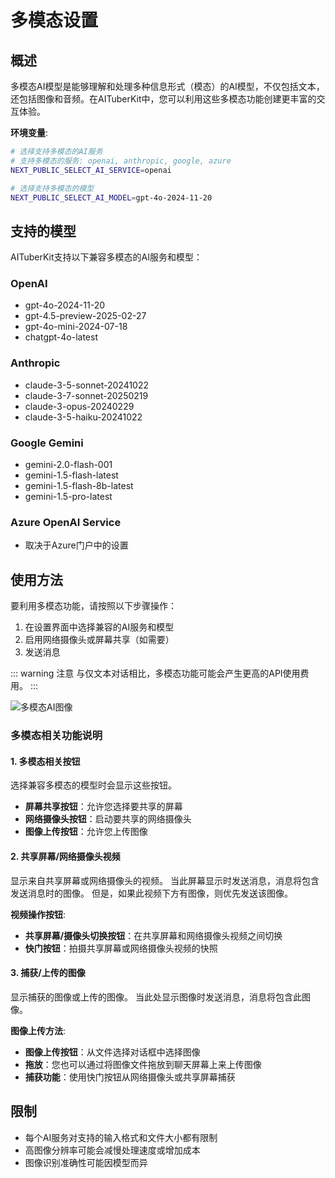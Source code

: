 # 多模态设置

## 概述

多模态AI模型是能够理解和处理多种信息形式（模态）的AI模型，不仅包括文本，还包括图像和音频。在AITuberKit中，您可以利用这些多模态功能创建更丰富的交互体验。

**环境变量**:

```bash
# 选择支持多模态的AI服务
# 支持多模态的服务: openai, anthropic, google, azure
NEXT_PUBLIC_SELECT_AI_SERVICE=openai

# 选择支持多模态的模型
NEXT_PUBLIC_SELECT_AI_MODEL=gpt-4o-2024-11-20
```

## 支持的模型

AITuberKit支持以下兼容多模态的AI服务和模型：

### OpenAI

- gpt-4o-2024-11-20
- gpt-4.5-preview-2025-02-27
- gpt-4o-mini-2024-07-18
- chatgpt-4o-latest

### Anthropic

- claude-3-5-sonnet-20241022
- claude-3-7-sonnet-20250219
- claude-3-opus-20240229
- claude-3-5-haiku-20241022

### Google Gemini

- gemini-2.0-flash-001
- gemini-1.5-flash-latest
- gemini-1.5-flash-8b-latest
- gemini-1.5-pro-latest

### Azure OpenAI Service

- 取决于Azure门户中的设置

## 使用方法

要利用多模态功能，请按照以下步骤操作：

1. 在设置界面中选择兼容的AI服务和模型
2. 启用网络摄像头或屏幕共享（如需要）
3. 发送消息

::: warning 注意
与仅文本对话相比，多模态功能可能会产生更高的API使用费用。
:::

![多模态AI图像](/images/ai_k3nfi.png)

### 多模态相关功能说明

#### 1. 多模态相关按钮

选择兼容多模态的模型时会显示这些按钮。

- **屏幕共享按钮**：允许您选择要共享的屏幕
- **网络摄像头按钮**：启动要共享的网络摄像头
- **图像上传按钮**：允许您上传图像

#### 2. 共享屏幕/网络摄像头视频

显示来自共享屏幕或网络摄像头的视频。
当此屏幕显示时发送消息，消息将包含发送消息时的图像。
但是，如果此视频下方有图像，则优先发送该图像。

**视频操作按钮**:

- **共享屏幕/摄像头切换按钮**：在共享屏幕和网络摄像头视频之间切换
- **快门按钮**：拍摄共享屏幕或网络摄像头视频的快照

#### 3. 捕获/上传的图像

显示捕获的图像或上传的图像。
当此处显示图像时发送消息，消息将包含此图像。

**图像上传方法**:

- **图像上传按钮**：从文件选择对话框中选择图像
- **拖放**：您也可以通过将图像文件拖放到聊天屏幕上来上传图像
- **捕获功能**：使用快门按钮从网络摄像头或共享屏幕捕获

## 限制

- 每个AI服务对支持的输入格式和文件大小都有限制
- 高图像分辨率可能会减慢处理速度或增加成本
- 图像识别准确性可能因模型而异
